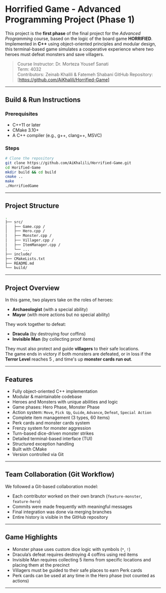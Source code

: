 #  Horrified Game - Advanced Programming Project (Phase 1)

This project is the **first phase** of the final project for the *Advanced Programming* course, based on the logic of the board game **HORRIFIED**.  
Implemented in **C++** using object-oriented principles and modular design, this terminal-based game simulates a cooperative experience where two heroes must defeat monsters and save villagers.

> Course Instructor: Dr. Morteza Yousef Sanati  
> Term: 4032  
> Contributors: Zeinab Khalili & Fatemeh Shabani
> GitHub Repository: [https://github.com/AiKhalili/Horrified-Game]

---

##  Build & Run Instructions

### Prerequisites
- C++11 or later
- CMake 3.10+
- A C++ compiler (e.g., g++, clang++, MSVC)

### Steps

```bash
# Clone the repository
git clone https://github.com/AiKhalili/Horrified-Game.git
cd Horified-Game
mkdir build && cd build
cmake ..
make
./HorrifiedGame
```

---

##  Project Structure

```bash
.
├── src/                    
│   ├── Game.cpp / 
│   ├── Hero.cpp /  
│   ├── Monster.cpp /  
│   ├── Villager.cpp /  
│   ├── ItemManager.cpp /  
│   └── ...
├── include/                
├── CMakeLists.txt        
├── README.md                       
└── build/                
```

---

##  Project Overview

In this game, two players take on the roles of heroes:
- **Archaeologist** (with a special ability)
- **Mayor** (with more actions but no special ability)

They work together to defeat:
- **Dracula** (by destroying four coffins)
- **Invisible Man** (by collecting proof items)

They must also protect and guide **villagers** to their safe locations.  
The game ends in victory if both monsters are defeated, or in loss if the **Terror Level** reaches 5 , and time's up **monster cards run out**.

---

## Features

- Fully object-oriented C++ implementation
- Modular & maintainable codebase
- Heroes and Monsters with unique abilities and logic
- Game phases: Hero Phase, Monster Phase
- Action system: `Move`, `Pick Up`, `Guide`, `Advance`, `Defeat`, `Special Action`
- Complete item management (3 types, 60 items)
- Perk cards and monster cards system
- Frenzy system for monster aggression
- Turn-based dice-driven monster strikes
- Detailed terminal-based interface (TUI)
- Structured exception handling
- Built with CMake
- Version controlled via Git

---

##  Team Collaboration (Git Workflow)

We followed a Git-based collaboration model:

- Each contributor worked on their own branch (`feature-monster`, `feature-hero`)
- Commits were made frequently with meaningful messages
- Final integration was done via merging branches
- Entire history is visible in the GitHub repository

---

##  Game Highlights

-  Monster phase uses custom dice logic with symbols (`*`, `!`)
-  Dracula’s defeat requires destroying 4 coffins using red items
-  Invisible Man requires collecting 5 items from specific locations and placing them at the precinct
-  Villagers must be guided to their safe places to earn Perk cards
-  Perk cards can be used at any time in the Hero phase (not counted as actions)

---